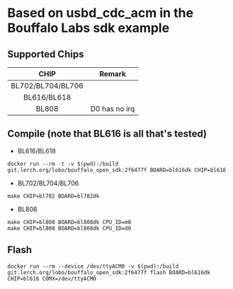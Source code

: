 Based on usbd_cdc_acm in the Bouffalo Labs sdk example
======================================================


Supported Chips
---------------

|      CHIP        | Remark |
|:----------------:|:------:|
|BL702/BL704/BL706 |        |
|BL616/BL618       |        |
|BL808             |   D0 has no irq     |

Compile (note that BL616 is all that's tested)
----------------------------------------------

- BL616/BL618

```
docker run --rm -t -v $(pwd):/build git.lerch.org/lobo/bouffalo_open_sdk:2f6477f BOARD=bl616dk CHIP=bl616
```

- BL702/BL704/BL706

```
make CHIP=bl702 BOARD=bl702dk
```


- BL808

```
make CHIP=bl808 BOARD=bl808dk CPU_ID=m0
make CHIP=bl808 BOARD=bl808dk CPU_ID=d0
```

Flash
-----
```
docker run --rm --device /dev/ttyACM0 -v $(pwd):/build git.lerch.org/lobo/bouffalo_open_sdk:2f6477f flash BOARD=bl616dk CHIP=bl616 COMX=/dev/ttyACM0
```
